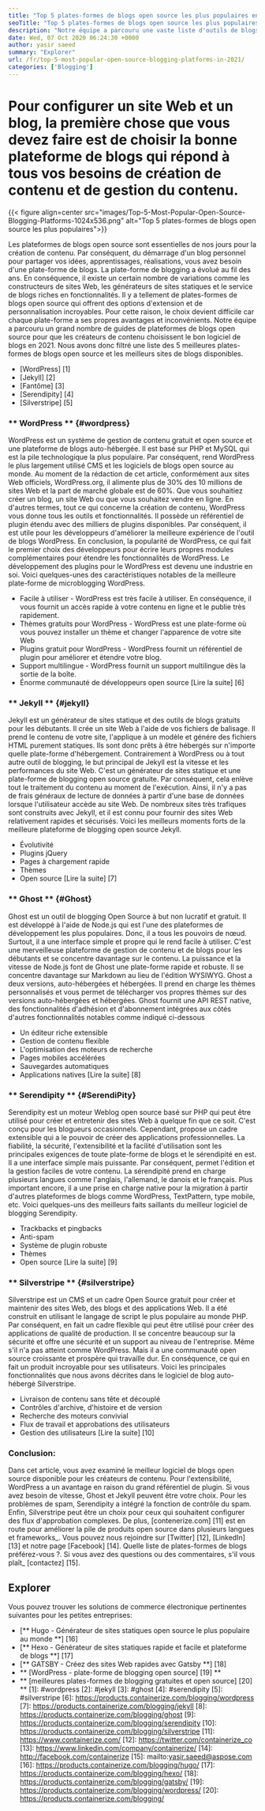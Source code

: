 ```yaml
---
title: "Top 5 plates-formes de blogs open source les plus populaires en 2021" 
seoTitle: "Top 5 plates-formes de blogs open source les plus populaires en 2021" 
description: "Notre équipe a parcouru une vaste liste d'outils de blogs et de gestion de contenu et nous avons une courte plate-forme de blogs open source répertoriée." 
date: Wed, 07 Oct 2020 06:24:30 +0000
author: yasir saeed
summary: "Explorer" 
url: /fr/top-5-most-popular-open-source-blogging-platforms-in-2021/
categories: ['Blogging']
---
```


# Pour configurer un site Web et un blog, la première chose que vous devez faire est de choisir la bonne plateforme de blogs qui répond à tous vos besoins de création de contenu et de gestion du contenu.

{{< figure align=center src="images/Top-5-Most-Popular-Open-Source-Blogging-Platforms-1024x536.png" alt="Top 5 plates-formes de blogs open source les plus populaires">}}

Les plateformes de blogs open source sont essentielles de nos jours pour la création de contenu. Par conséquent, du démarrage d'un blog personnel pour partager vos idées, apprentissages, réalisations, vous avez besoin d'une plate-forme de blogs. La plate-forme de blogging a évolué au fil des ans. En conséquence, il existe un certain nombre de variations comme les constructeurs de sites Web, les générateurs de sites statiques et le service de blogs riches en fonctionnalités.
Il y a tellement de plates-formes de blogs open source qui offrent des options d'extension et de personnalisation incroyables. Pour cette raison, le choix devient difficile car chaque plate-forme a ses propres avantages et inconvénients. Notre équipe a parcouru un grand nombre de guides de plateformes de blogs open source pour que les créateurs de contenu choisissent le bon logiciel de blogs en 2021. Nous avons donc filtré une liste des 5 meilleures plates-formes de blogs open source et les meilleurs sites de blogs disponibles.
  * [WordPress] [1]
  * [Jekyll] [2]
  * [Fantôme] [3]
  * [Serendipity] [4]
  * [Silverstripe] [5]

### ** WordPress ** {#wordpress}
WordPress est un système de gestion de contenu gratuit et open source et une plateforme de blogs auto-hébergée. Il est basé sur PHP et MySQL qui est la pile technologique la plus populaire. Par conséquent, rend WordPress le plus largement utilisé CMS et les logiciels de blogs open source au monde. Au moment de la rédaction de cet article, conformément aux sites Web officiels, WordPress.org, il alimente plus de 30% des 10 millions de sites Web et la part de marché globale est de 60%.
Que vous souhaitiez créer un blog, un site Web ou que vous souhaitez vendre en ligne. En d'autres termes, tout ce qui concerne la création de contenu, WordPress vous donne tous les outils et fonctionnalités. Il possède un référentiel de plugin étendu avec des milliers de plugins disponibles. Par conséquent, il est utile pour les développeurs d'améliorer la meilleure expérience de l'outil de blogs WordPress.
En conclusion, la popularité de WordPress, ce qui fait le premier choix des développeurs pour écrire leurs propres modules complémentaires pour étendre les fonctionnalités de WordPress. Le développement des plugins pour le WordPress est devenu une industrie en soi.
Voici quelques-unes des caractéristiques notables de la meilleure plate-forme de microblogging WordPress.
  * Facile à utiliser - WordPress est très facile à utiliser. En conséquence, il vous fournit un accès rapide à votre contenu en ligne et le publie très rapidement.
  * Thèmes gratuits pour WordPress - WordPress est une plate-forme où vous pouvez installer un thème et changer l'apparence de votre site Web
  * Plugins gratuit pour WordPress - WordPress fournit un référentiel de plugin pour améliorer et étendre votre blog.
  * Support multilingue - WordPress fournit un support multilingue dès la sortie de la boîte.
  * Énorme communauté de développeurs open source
    [Lire la suite] [6]

### ** Jekyll ** {#jekyll}
Jekyll est un générateur de sites statique et des outils de blogs gratuits pour les débutants. Il crée un site Web à l'aide de vos fichiers de balisage. Il prend le contenu de votre site, l'applique à un modèle et génére des fichiers HTML purement statiques. Ils sont donc prêts à être hébergés sur n'importe quelle plate-forme d'hébergement.
Contrairement à WordPress ou à tout autre outil de blogging, le but principal de Jekyll est la vitesse et les performances du site Web. C'est un générateur de sites statique et une plate-forme de blogging open source gratuite. Par conséquent, cela enlève tout le traitement du contenu au moment de l'exécution. Ainsi, il n'y a pas de frais généraux de lecture de données à partir d'une base de données lorsque l'utilisateur accède au site Web. De nombreux sites très trafiques sont construits avec Jekyll, et il est connu pour fournir des sites Web relativement rapides et sécurisés.
Voici les meilleurs moments forts de la meilleure plateforme de blogging open source Jekyll.
  * Évolutivité
  * Plugins jQuery
  * Pages à chargement rapide
  * Thèmes
  * Open source
    [Lire la suite] [7]

### ** Ghost ** {#Ghost}
Ghost est un outil de blogging Open Source à but non lucratif et gratuit. Il est développé à l'aide de Node.js qui est l'une des plateformes de développement les plus populaires. Donc, il a tous les pouvoirs de nœud. Surtout, il a une interface simple et propre qui le rend facile à utiliser. C'est une merveilleuse plateforme de gestion de contenu et de blogs pour les débutants et se concentre davantage sur le contenu.
La puissance et la vitesse de Node.js font de Ghost une plate-forme rapide et robuste. Il se concentre davantage sur Markdown au lieu de l'édition WYSIWYG. Ghost a deux versions, auto-hébergées et hébergées. Il prend en charge les thèmes personnalisés et vous permet de télécharger vos propres thèmes sur des versions auto-hébergées et hébergées.
Ghost fournit une API REST native, des fonctionnalités d'adhésion et d'abonnement intégrées aux côtés d'autres fonctionnalités notables comme indiqué ci-dessous
  * Un éditeur riche extensible
  * Gestion de contenu flexible
  * L'optimisation des moteurs de recherche
  * Pages mobiles accélérées
  * Sauvegardes automatiques
  * Applications natives
    [Lire la suite] [8]

### ** Serendipity ** {#SerendiPity}
Serendipity est un moteur Weblog open source basé sur PHP qui peut être utilisé pour créer et entretenir des sites Web à quelque fin que ce soit. C'est conçu pour les blogueurs occasionnels. Cependant, propose un cadre extensible qui a le pouvoir de créer des applications professionnelles.
La fiabilité, la sécurité, l'extensibilité et la facilité d'utilisation sont les principales exigences de toute plate-forme de blogs et le sérendipité en est. Il a une interface simple mais puissante. Par conséquent, permet l'édition et la gestion faciles de votre contenu.
La sérendipité prend en charge plusieurs langues comme l'anglais, l'allemand, le danois et le français. Plus important encore, il a une prise en charge native pour la migration à partir d'autres plateformes de blogs comme WordPress, TextPattern, type mobile, etc.
Voici quelques-uns des meilleurs faits saillants du meilleur logiciel de blogging Serendipity.
  * Trackbacks et pingbacks
  * Anti-spam
  * Système de plugin robuste
  * Thèmes
  * Open source
    [Lire la suite] [9]

### ** Silverstripe ** {#silverstripe}
Silverstripe est un CMS et un cadre Open Source gratuit pour créer et maintenir des sites Web, des blogs et des applications Web. Il a été construit en utilisant le langage de script le plus populaire au monde PHP. Par conséquent, en fait un cadre flexible qui peut être utilisé pour créer des applications de qualité de production.
Il se concentre beaucoup sur la sécurité et offre une sécurité et un support au niveau de l'entreprise. Même s'il n'a pas atteint comme WordPress. Mais il a une communauté open source croissante et prospère qui travaille dur. En conséquence, ce qui en fait un produit incroyable pour ses utilisateurs.
Voici les principales fonctionnalités que nous avons décrites dans le logiciel de blog auto-hébergé Silverstripe.
  * Livraison de contenu sans tête et découplé
  * Contrôles d'archive, d'histoire et de version
  * Recherche des moteurs convivial
  * Flux de travail et approbations des utilisateurs
  * Gestion des utilisateurs
    [Lire la suite] [10]

### Conclusion:
Dans cet article, vous avez examiné le meilleur logiciel de blogs open source disponible pour les créateurs de contenu. Pour l'extensibilité, WordPress a un avantage en raison du grand référentiel de plugin. Si vous avez besoin de vitesse, Ghost et Jekyll peuvent être votre choix. Pour les problèmes de spam, Serendipity a intégré la fonction de contrôle du spam. Enfin, Silverstripe peut être un choix pour ceux qui souhaitent configurer des flux d'approbation complexes.
De plus, [contenerize.com] [11] est en route pour améliorer la pile de produits open source dans plusieurs langues et frameworks_. Vous pouvez nous rejoindre sur [Twitter] [12], [LinkedIn] [13] et notre page [Facebook] [14]. Quelle liste de plates-formes de blogs préférez-vous ?. Si vous avez des questions ou des commentaires, s'il vous plaît_ [contactez] [15].

## Explorer
Vous pouvez trouver les solutions de commerce électronique pertinentes suivantes pour les petites entreprises:
  * [** Hugo - Générateur de sites statiques open source le plus populaire au monde **] [16]
  * [** Hexo - Générateur de sites statiques rapide et facile et plateforme de blogs **] [17]
  * [** GATSBY - Créez des sites Web rapides avec Gatsby **] [18]
  * ** [WordPress - plate-forme de blogging open source] [19] **
  * ** [meilleures plates-formes de blogging gratuites et open source] [20] **
[1]: #wordpress
[2]: #jekyll
[3]: #ghost
[4]: #serendipity
[5]: #silverstripe
[6]: https://products.containerize.com/blogging/wordpress
[7]: https://products.containerize.com/blogging/jekyll
[8]: https://products.containerize.com/blogging/ghost
[9]: https://products.containerize.com/blogging/serendipity
[10]: https://products.containerize.com/blogging/silverstripe
[11]: https://www.containerize.com/
[12]: https://twitter.com/containerize_co
[13]: https://www.linkedin.com/company/containerize/
[14]: http://facebook.com/containerize
[15]: mailto:yasir.saeed@aspose.com
[16]: https://products.containerize.com/blogging/hugo/
[17]: https://products.containerize.com/blogging/hexo/
[18]: https://products.containerize.com/blogging/gatsby/
[19]: https://products.containerize.com/blogging/wordpress/
[20]: https://products.containerize.com/blogging/
